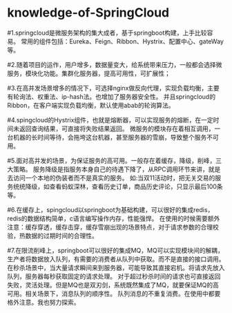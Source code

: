 # knowledge-of-SpringCloud
#1.springcloud是微服务架构的集大成者，基于springboot构建，上手比较容易。
常用的组件包括：Eureka、Feign、Ribbon、Hystrix、配置中心、gateWay等。

#2.随着项目的运作，用户增多，数据量变大，给系统带来压力，一般都会选择微服务，模块化功能。集群化服务器，提高可用性，可扩展性；

#3.在高并发场景增多的情况下，可选择nginx做反向代理，实现负载均衡，主要有轮询法、权重法、ip-hash法。也增加了服务器安全性。
并且springcloud的Ribbon，在客户端实现负载均衡，默认使用abab的轮询算法。

#4.spingcloud的Hystrix组件，也就是熔断器，可以实现服务的熔断，在一定时间未返回查询结果，可直接将失败结果返回。
微服务的模块存在着相互调用，一台机器的长时间等待，会拖垮这台机器，甚至服务器的雪崩，导致整个服务不可用。

#5.面对高并发的场景，为保证服务的高可用。一般存在着缓存，降级，削峰，三大策略。
服务降级是指服务本身自己的待遇下降了，从RPC调用环节来讲，就是去访问一个本地的伪装者而不是真实的服务。
如:当双11活动时，把无关交易的服务统统降级，如查看蚂蚁深林，查看历史订单，商品历史评论，只显示最后100条等。

#6.在缓存上，spingcloud以springboot为基础构建，可以很好的集成redis，redis的数据结构简单，c语言编写操作内存，性能强悍。
在使用的时候需要额外注意：缓存穿透，缓存击穿，缓存雪崩出现的场景特点，对于请求参数的合理校验，热数据的过期时间的合理性。

#7.在限流削峰上，springboot可以很好的集成MQ，MQ可以实现模块间的解耦，生产者将数据放入队列，有需要的消费者从队列中获取。而不是直接的接口调用。
在秒杀场景中，当大量请求瞬间来到服务器，可能导致其直接宕机。将请求先放入队列，服务器每秒获取固定的请求处理。
对于超过秒杀时间的请求也可直接返回失败，灵活处理。但是MQ也是双刃剑，系统既然集成了MQ，就要保证MQ的高可用。相关场景下，消息队列的顺序性。
队列消息的不重复消费。在使用中都要格外注意。我也努力探索。

